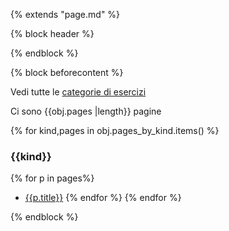 {% extends "page.md" %}

{% block header %}


{% endblock %}

{% block beforecontent %}

Vedi tutte le [categorie di esercizi](/esercizi)

Ci sono {{obj.pages |length}} pagine 

{% for kind,pages in obj.pages_by_kind.items() %}
### {{kind}}

{% for p in pages%}
* [{{p.title}}](/{{p.slug()}})
{% endfor %}
{% endfor %}

{% endblock %}


